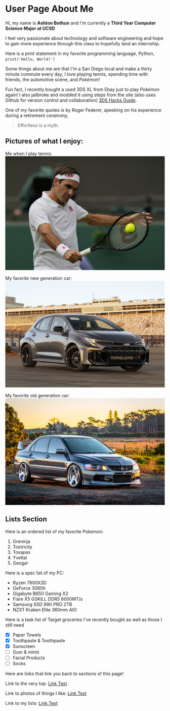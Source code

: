 # User Page About Me
Hi, my name is **Ashton Bothun** and I'm currently a **Third Year Computer Science Major at UCSD**

I feel very passionate about technology and software engineering and hope to gain more experience through this class to hopefully land an internship. 

Here is a print statement in my favorite programming language, Python, `print('Hello, World!')` 

Some things about me are that I'm a San Diego local and make a thirty minute commute every day, I love playing tennis, spending time with friends, the automotive scene, and *Pokémon*!

Fun fact, I recently bought a used 3DS XL from Ebay just to play *Pokémon* again! I also jailbroke and modded it using steps from the site (also uses Github for version control and collaboration) [3DS Hacks Guide](https://3ds.hacks.guide/).

One of my favorite quotes is by Roger Federer, speeking on his experience during a retirement ceramony,
> Effortless is a myth. 

## Pictures of what I enjoy: 

Me when I play tennis: 
![roger](download.jpg)

My favorite new generation car: 
![car](rolla.jpg)

My favorite old generation car: 
![car](evo9.jpeg)

## Lists Section

Here is an ordered list of my favorite Pokemon: 
1. Greninja
2. Toxtricity
3. Toxapex
4. Yveltal
5. Gengar

Here is a spec list of my PC: 
* Ryzen 7800X3D
* GeForce 3060ti 
* Gigabyte B650 Gaming X2 
* Flare X5 GSKILL DDR5 6000MT/s
* Samsung SSD 990 PRO 2TB
* NZXT Kraken Elite 360mm AIO

Here is a task list of Target groceries I've recently bought as well as those I still need
- [x] Paper Towels
- [x] Toothpaste & Toothpaste
- [x] Sunscreen
- [ ] Gum & mints
- [ ] Facial Products
- [ ] Socks

Here are links that link you back to sections of this page!

Link to the very top: [Link Text](#user-page-about-me)

Link to photos of things I like: [Link Text](#pictures-of-what-i-enjoy)

Link to my lists: [Link Text](#lists-section)

